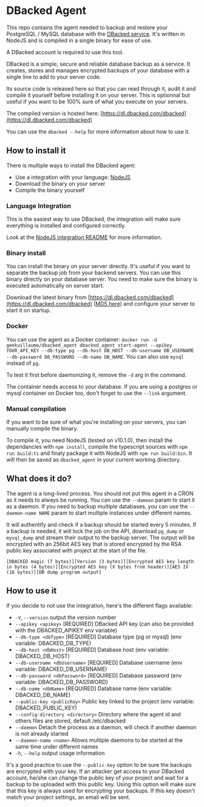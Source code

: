 # DBacked Agent

This repo contains the agent needed to backup and restore your PostgreSQL / MySQL database with the [DBacked service](https://dbacked.com). It's written in NodeJS and is compiled in a single binary for ease of use.

A DBacked account is required to use this tool.

DBacked is a simple, secure and reliable database backup as a service. It creates, stores and manages encrypted backups of your database with a single line to add to your server code.

Its source code is released here so that you can read through it, audit it and compile it yourself before installing it on your server. This is optionnal but useful if you want to be 100% sure of what you execute on your servers.

The compiled version is hosted here: [https://dl.dbacked.com/dbacked](https://dl.dbacked.com/dbacked)

You can use the `dbacked --help` for more information about how to use it.

## How to install it

There is multiple ways to install the DBacked agent:

- Use a integration with your language: [NodeJS](./integrations/nodejs)
- Download the binary on your server
- Compile the binary yourself

### Language Integration

This is the easiest way to use DBacked, the integration will make sure everything is installed and configured correctly.

Look at the [NodeJS integration README](integrations/nodejs) for more information.

### Binary install

You can install the binary on your server directly. It's useful if you want to separate the backup job from your backend servers. You can use this binary directly on your database server. You need to make sure the binary is executed automatically on server start.

Download the latest binary from [https://dl.dbacked.com/dbacked](https://dl.dbacked.com/dbacked) ([MD5 here](https://dl.dbacked.com/dbacked_md5)) and configure your server to start it on startup.

### Docker

You can use the agent as a Docker container: `docker run -d geekuillaume/dbacked_agent dbacked_agent start-agent --apikey YOUR_API_KEY --db-type pg --db-host DB_HOST --db-username DB_USERNAME --db-password DB_PASSWORD --db-name DB_NAME`. You can also use `mysql` instead of `pg`.

To test it first before daemonizing it, remove the `-d` arg in the command.

The container needs access to your database. If you are using a postgres or mysql container on Docker too, don't forget to use the `--link` argument.

### Manual compilation

If you want to be sure of what you're installing on your servers, you can manually compile the binary.

To compile it, you need NodeJS (tested on v10.1.0), then install the dependancies with `npm install`, compile the typescript sources with `npm run build:ts` and finaly package it with NodeJS with `npm run build:bin`. It will then be saved as `dbacked_agent` in your current working directory.

## What does it do?

The agent is a long-lived process. You should not put this agent in a CRON as it needs to always be running. You can use the `--dameon` param to start it as a daemon. If you need to backup multiple databases, you can use the `--daemon-name NAME` param to start multiple instances under different names.

It will authentify and check if a backup should be started every 5 minutes. If a backup is needed, it will lock the job on the API, download `pg_dump` or `mysql_dump` and stream their output to the backup server. The output will be encrypted with an 256bit AES key that is stored encrypted by the RSA public key associated with project at the start of the file.

```
[DBACKED magic (7 bytes)][Version (3 bytes)][Encrypted AES key length in bytes (4 bytes)][Encrypted AES key (X bytes from header)][AES IV (16 bytes)][DB dump program output]
```

## How to use it

If you decide to not use the integration, here's the different flags available:

- `-V`, `--version`                 output the version number
- `--apikey <apikey>`               [REQUIRED] DBacked API key (can also be provided with the DBACKED_APIKEY env variable)
- `--db-type <dbType>`              [REQUIRED] Database type (pg or mysql) (env variable: DBACKED_DB_TYPE)
- `--db-host <dbHost>`              [REQUIRED] Database host (env variable: DBACKED_DB_HOST)
- `--db-username <dbUsername>`      [REQUIRED] Database username (env variable: DBACKED_DB_USERNAME)
- `--db-password <dbPassword>`      [REQUIRED] Database password (env variable: DBACKED_DB_PASSWORD)
- `--db-name <dbName>`              [REQUIRED] Database name (env variable: DBACKED_DB_NAME)
- `--public-key <publicKey>`        Public key linked to the project (env variable: DBACKED_PUBLIC_KEY)
- `--config-directory <directory>`  Directory where the agent id and others files are stored, default /etc/dbacked
- `--daemon`                        Detach the process as a daemon, will check if another daemon is not already started
- `--daemon-name <name>`            Allows multiple daemons to be started at the same time under different names
- `-h`, `--help`                    output usage information

It's a good practice to use the `--public-key` option to be sure the backups are encrypted with your key. If an attacker get access to your DBacked account, he/she can change the public key of your project and wait for a backup to be uploaded with this public key. Using this option will make sure that this key is always used for encrypting your backups. If this key doesn't match your project settings, an email will be sent.

